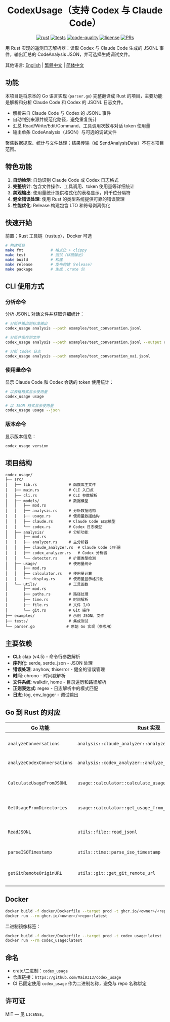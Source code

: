 <center>

# CodexUsage（支持 Codex 与 Claude Code）

[![rust](https://img.shields.io/badge/Rust-stable-orange?logo=rust&logoColor=white)](https://www.rust-lang.org/)
[![tests](https://github.com/Mai0313/codex_usage/actions/workflows/test.yml/badge.svg)](https://github.com/Mai0313/codex_usage/actions/workflows/test.yml)
[![code-quality](https://github.com/Mai0313/codex_usage/actions/workflows/code-quality-check.yml/badge.svg)](https://github.com/Mai0313/codex_usage/actions/workflows/code-quality-check.yml)
[![license](https://img.shields.io/badge/License-MIT-green.svg?labelColor=gray)](https://github.com/Mai0313/codex_usage/tree/master?tab=License-1-ov-file)
[![PRs](https://img.shields.io/badge/PRs-welcome-brightgreen.svg)](https://github.com/Mai0313/codex_usage/pulls)

</center>

用 Rust 实现的遥测日志解析器：读取 Codex 与 Claude Code 生成的 JSONL 事件，输出汇总的 CodeAnalysis JSON，并可选择生成调试文件。

其他语言: [English](README.md) | [繁體中文](README.zh-TW.md) | [简体中文](README.zh-CN.md)

## 功能

本项目是将原本的 Go 语言实现 (`parser.go`) 完整翻译成 Rust 的项目，主要功能是解析和分析 Claude Code 和 Codex 的 JSONL 日志文件。

- 解析来自 Claude Code 与 Codex 的 JSONL 事件
- 自动判别来源并规范化路径，避免重复统计
- 汇总 Read/Write/Edit/Command、工具调用次数与对话 token 使用量
- 输出单条 CodeAnalysis（JSON）与可选的调试文件

聚焦数据提取、统计与文件处理；结果传输（如 SendAnalysisData）不在本项目范围。

## 特色功能

1. **自动检测**: 自动识别 Claude Code 或 Codex 日志格式
2. **完整统计**: 包含文件操作、工具调用、token 使用量等详细统计
3. **美观输出**: 使用量统计提供格式化的表格显示，附千位分隔符
4. **健全错误处理**: 使用 Rust 的类型系统提供可靠的错误管理
5. **性能优化**: Release 构建包含 LTO 和符号剥离优化

## 快速开始

前置：Rust 工具链（rustup），Docker 可选

```bash
# 构建项目
make fmt            # 格式化 + clippy
make test           # 测试（详细输出）
make build          # 构建
make release        # 发布构建（release）
make package        # 生成 .crate 包
```

## CLI 使用方式

### 分析命令

分析 JSONL 对话文件并获取详细统计：

```bash
# 分析并输出到标准输出
codex_usage analysis --path examples/test_conversation.jsonl

# 分析并保存到文件
codex_usage analysis --path examples/test_conversation.jsonl --output result.json

# 分析 Codex 日志
codex_usage analysis --path examples/test_conversation_oai.jsonl
```

### 使用量命令

显示 Claude Code 和 Codex 会话的 token 使用统计：

```bash
# 以表格格式显示使用量
codex_usage usage

# 以 JSON 格式显示使用量
codex_usage usage --json
```

### 版本命令

显示版本信息：

```bash
codex_usage version
```

## 项目结构

```
codex_usage/
├── src/
│   ├── lib.rs              # 函数库主文件
│   ├── main.rs             # CLI 入口点
│   ├── cli.rs              # CLI 参数解析
│   ├── models/             # 数据模型
│   │   ├── mod.rs
│   │   ├── analysis.rs     # 分析数据结构
│   │   ├── usage.rs        # 使用量数据结构
│   │   ├── claude.rs       # Claude Code 日志模型
│   │   └── codex.rs        # Codex 日志模型
│   ├── analysis/           # 分析功能
│   │   ├── mod.rs
│   │   ├── analyzer.rs     # 主分析器
│   │   ├── claude_analyzer.rs  # Claude Code 分析器
│   │   ├── codex_analyzer.rs   # Codex 分析器
│   │   └── detector.rs     # 扩展类型检测
│   ├── usage/              # 使用量统计
│   │   ├── mod.rs
│   │   ├── calculator.rs   # 使用量计算
│   │   └── display.rs      # 使用量显示格式化
│   └── utils/              # 工具函数
│       ├── mod.rs
│       ├── paths.rs        # 路径处理
│       ├── time.rs         # 时间解析
│       ├── file.rs         # 文件 I/O
│       └── git.rs          # Git 操作
├── examples/               # 示例 JSONL 文件
├── tests/                  # 集成测试
└── parser.go              # 原始 Go 实现（参考用）
```

## 主要依赖

- **CLI**: clap (v4.5) - 命令行参数解析
- **序列化**: serde, serde_json - JSON 处理
- **错误处理**: anyhow, thiserror - 健全的错误管理
- **时间**: chrono - 时间戳解析
- **文件系统**: walkdir, home - 目录遍历和路径解析
- **正则表达式**: regex - 日志解析中的模式匹配
- **日志**: log, env_logger - 调试输出

## Go 到 Rust 的对应

| Go 功能 | Rust 实现 | 说明 |
|---------|-----------|------|
| `analyzeConversations` | `analysis::claude_analyzer::analyze_claude_conversations` | Claude Code 分析 |
| `analyzeCodexConversations` | `analysis::codex_analyzer::analyze_codex_conversations` | Codex 分析 |
| `CalculateUsageFromJSONL` | `usage::calculator::calculate_usage_from_jsonl` | 单文件使用量计算 |
| `GetUsageFromDirectories` | `usage::calculator::get_usage_from_directories` | 目录使用量统计 |
| `ReadJSONL` | `utils::file::read_jsonl` | JSONL 文件读取 |
| `parseISOTimestamp` | `utils::time::parse_iso_timestamp` | 时间戳解析 |
| `getGitRemoteOriginURL` | `utils::git::get_git_remote_url` | Git 远程 URL 提取 |

## Docker

```bash
docker build -f docker/Dockerfile --target prod -t ghcr.io/<owner>/<repo>:latest .
docker run --rm ghcr.io/<owner>/<repo>:latest
```

二进制镜像标签：
```bash
docker build -f docker/Dockerfile --target prod -t codex_usage:latest .
docker run --rm codex_usage:latest
```

## 命名

- crate/二进制：`codex_usage`
- 仓库链接：`https://github.com/Mai0313/codex_usage`
- CI 已固定使用 `codex_usage` 作为二进制名称，避免与 repo 名称绑定

## 许可证

MIT — 见 `LICENSE`。
